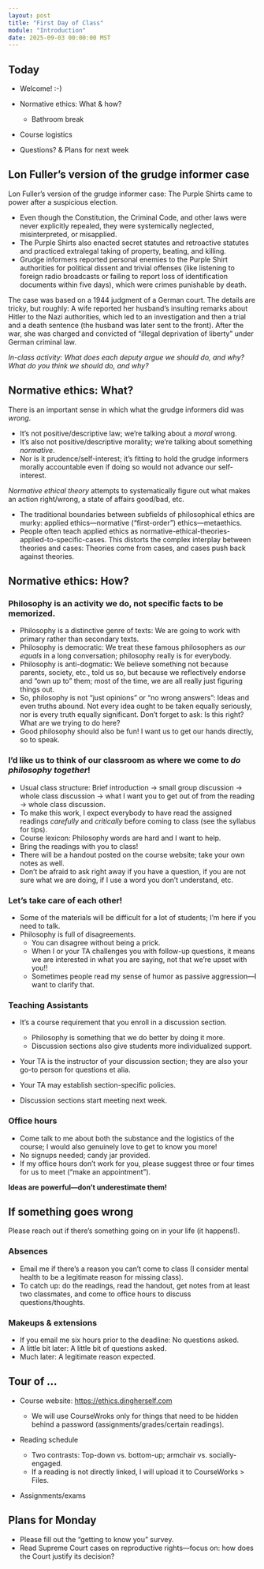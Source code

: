 ```yaml
---
layout: post
title: "First Day of Class"
module: "Introduction"
date: 2025-09-03 00:00:00 MST
---
```


## Today

- Welcome! :-)
- Normative ethics: What & how?
  - Bathroom break

- Course logistics
- Questions? & Plans for next week

## Lon Fuller’s version of the grudge informer case

Lon Fuller’s version of the grudge informer case: The Purple Shirts came to power after a suspicious election.

- Even though the Constitution, the Criminal Code, and other laws were never explicitly repealed, they were systemically neglected, misinterpreted, or misapplied.
- The Purple Shirts also enacted secret statutes and retroactive statutes and practiced extralegal taking of property, beating, and killing.
- Grudge informers reported personal enemies to the Purple Shirt authorities for political dissent and trivial offenses (like listening to foreign radio broadcasts or failing to report loss of identification documents within five days), which were crimes punishable by death.

The case was based on a 1944 judgment of a German court. The details are tricky, but roughly: A wife reported her husband’s insulting remarks about Hitler to the Nazi authorities, which led to an investigation and then a trial and a death sentence (the husband was later sent to the front). After the war, she was charged and convicted of “illegal deprivation of liberty” under German criminal law.

*In-class activity: What does each deputy argue we should do, and why? What do you think we should do, and why?*

## Normative ethics: What?

There is an important sense in which what the grudge informers did was *wrong*.

- It’s not positive/descriptive law; we’re talking about a *moral* wrong.
- It’s also not positive/descriptive morality; we’re talking about something *normative*.
- Nor is it prudence/self-interest; it’s fitting to hold the grudge informers morally accountable even if doing so would not advance our self-interest.

*Normative ethical theory* attempts to systematically figure out what makes an action right/wrong, a state of affairs good/bad, etc.

- The traditional boundaries between subfields of philosophical ethics are murky: applied ethics—normative (“first-order”) ethics—metaethics.
- People often teach applied ethics as normative-ethical-theories-applied-to-specific-cases. This distorts the complex interplay between theories and cases: Theories come from cases, and cases push back against theories.

## Normative ethics: How?

### Philosophy is an activity we do, not specific facts to be memorized.

- Philosophy is a distinctive genre of texts: We are going to work with primary rather than secondary texts.
- Philosophy is democratic: We treat these famous philosophers as *our equals* in a long conversation; philosophy really is for everybody.
- Philosophy is anti-dogmatic: We believe something not because parents, society, etc., told us so, but because we reflectively endorse and “own up to” them; most of the time, we are all really just figuring things out.
- So, philosophy is not “just opinions” or “no wrong answers”: Ideas and even truths abound. Not every idea ought to be taken equally seriously, nor is every truth equally significant. Don’t forget to ask: Is this right? What are we trying to do here?
- Good philosophy should also be fun! I want us to get our hands directly, so to speak.

### I’d like us to think of our classroom as where we come to *do philosophy together*!

- Usual class structure: Brief introduction -> small group discussion -> whole class discussion -> what I want you to get out of from the reading -> whole class discussion.
- To make this work, I expect everybody to have read the assigned readings *carefully* and *critically* before coming to class (see the syllabus for tips).
- Course lexicon: Philosophy words are hard and I want to help.
- Bring the readings with you to class!
- There will be a handout posted on the course website; take your own notes as well.
- Don’t be afraid to ask right away if you have a question, if you are not sure what we are doing, if I use a word you don’t understand, etc.

### Let’s take care of each other!

- Some of the materials will be difficult for a lot of students; I’m here if you need to talk.
- Philosophy is full of disagreements.
  - You can disagree without being a prick.
  - When I or your TA challenges you with follow-up questions, it means we are interested in what you are saying, not that we’re upset with you!!
  - Sometimes people read my sense of humor as passive aggression—I want to clarify that.

### Teaching Assistants

- It’s a course requirement that you enroll in a discussion section.
  - Philosophy is something that we do better by doing it more.
  - Discussion sections also give students more individualized support.

- Your TA is the instructor of your discussion section; they are also your go-to person for questions et alia.
- Your TA may establish section-specific policies.
- Discussion sections start meeting next week.

### Office hours

- Come talk to me about both the substance and the logistics of the course; I would also genuinely love to get to know you more!
- No signups needed; candy jar provided.
- If my office hours don’t work for you, please suggest three or four times for us to meet (“make an appointment”).

**Ideas are powerful—don’t underestimate them!**

## If something goes wrong

Please reach out if there’s something going on in your life (it happens!).

### Absences

- Email me if there’s a reason you can’t come to class (I consider mental health to be a legitimate reason for missing class).
- To catch up: do the readings, read the handout, get notes from at least two classmates, and come to office hours to discuss questions/thoughts.

### Makeups & extensions

- If you email me six hours prior to the deadline: No questions asked.
- A little bit later: A little bit of questions asked.
- Much later: A legitimate reason expected.

## Tour of …

- Course website: <https://ethics.dingherself.com>
  - We will use CourseWroks only for things that need to be hidden behind a password (assignments/grades/certain readings).
- Reading schedule
  - Two contrasts: Top-down vs. bottom-up; armchair vs. socially-engaged.
  - If a reading is not directly linked, I will upload it to CourseWorks > Files.
  
- Assignments/exams

## Plans for Monday

- Please fill out the “getting to know you” survey.
- Read Supreme Court cases on reproductive rights—focus on: how does the Court justify its decision?

